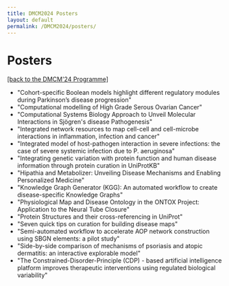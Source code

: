 ```yaml
---
title: DMCM2024 Posters
layout: default
permalink: /DMCM2024/posters/
---
```


# Posters

[[back to the DMCM'24 Programme]](https://disease-maps.org/DMCM2024/programme/)

- "Cohort-specific Boolean models highlight different regulatory modules during Parkinson’s disease progression"
- "Computational modelling of High Grade Serous Ovarian Cancer"
- "Computational Systems Biology Approach to Unveil Molecular Interactions in Sjögren's disease Pathogenesis"
- "Integrated network resources to map cell-cell and cell-microbe interactions in inflammation, infection and cancer"
- "Integrated model of host-pathogen interaction in severe infections: the case of severe systemic infection due to P. aeruginosa"
- "Integrating genetic variation with protein function and human disease information through protein curation in UniProtKB"
- "Hipathia and Metabolizer: Unveiling Disease Mechanisms and Enabling Personalized Medicine"
- "Knowledge Graph Generator (KGG): An automated workflow to create disease-specific Knowledge Graphs"
- "Physiological Map and Disease Ontology in the ONTOX Project: Application to the Neural Tube Closure"
- "Protein Structures and their cross-referencing in UniProt"
- "Seven quick tips on curation for building disease maps"
- "Semi-automated workflow to accelerate AOP network construction using SBGN elements: a pilot study"
- "Side-by-side comparison of mechanisms of psoriasis and atopic dermatitis: an interactive explorable model"
- "The Constrained-Disorder-Principle (CDP) - based artificial intelligence platform improves therapeutic interventions using regulated biological variability"

